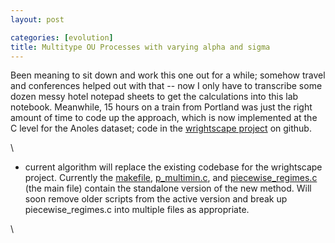 ```yaml
---
layout: post

categories: [evolution]
title: Multitype OU Processes with varying alpha and sigma
---
```







 








Been meaning to sit down and work this one out for a while; somehow
travel and conferences helped out with that -- now I only have to
transcribe some dozen messy hotel notepad sheets to get the calculations
into this lab notebook. Meanwhile, 15 hours on a train from Portland was
just the right amount of time to code up the approach, which is now
implemented at the C level for the Anoles dataset; code in the
[wrightscape
project](http://github.com/cboettig/wrightscape "http://github.com/cboettig/wrightscape")
on github.

\

-   current algorithm will replace the existing codebase for the
    wrightscape project. Currently the
    [makefile](http://github.com/cboettig/wrightscape/blob/007476cec25babd95f1829b8c14ddfadfb53e1a9/src/makefile "http://github.com/cboettig/wrightscape/blob/007476cec25babd95f1829b8c14ddfadfb53e1a9/src/makefile"),
    [p\_multimin.c](http://github.com/cboettig/wrightscape/commit/02a8611bc2008cbcbcc567d41552b569683d40e9#diff-0 "http://github.com/cboettig/wrightscape/commit/02a8611bc2008cbcbcc567d41552b569683d40e9#diff-0"),
    and
    [piecewise\_regimes.c](http://github.com/cboettig/wrightscape/blob/007476cec25babd95f1829b8c14ddfadfb53e1a9/src/piecewise_regimes.c "http://github.com/cboettig/wrightscape/blob/007476cec25babd95f1829b8c14ddfadfb53e1a9/src/piecewise_regimes.c")
    (the main file) contain the standalone version of the new method.
    Will soon remove older scripts from the active version and break up
    piecewise\_regimes.c into multiple files as appropriate.

\

